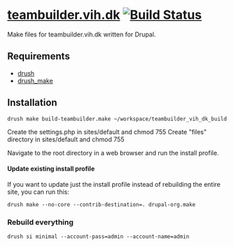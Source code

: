[teambuilder.vih.dk](http://teambuilder.vih.dk) [![Build Status](https://secure.travis-ci.org/lsolesen/teambuilder-build.png?branch=7.x-1.x)](http://travis-ci.org/lsolesen/teambuilder-build)
==

Make files for teambuilder.vih.dk written for Drupal.

Requirements
--

* [drush](http://drupal.org/project/drush) 
* [drush_make](http://drupal.org/project/drush_make)

Installation
--

    drush make build-teambuilder.make ~/workspace/teambuilder_vih_dk_build
    
Create the settings.php in sites/default and chmod 755
Create "files" directory in sites/default and chmod 755

Navigate to the root directory in a web browser and run the install profile.

#### Update existing install profile ####

If you want to update just the install profile instead of rebuilding the
entire site, you can run this:

    drush make --no-core --contrib-destination=. drupal-org.make

### Rebuild everything ###

    drush si minimal --account-pass=admin --account-name=admin
